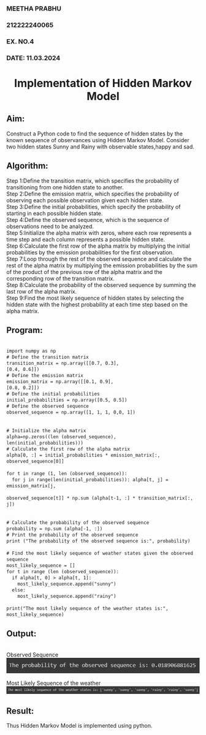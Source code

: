 <H3>MEETHA PRABHU</H3>
<H3>212222240065</H3>
<H3>EX. NO.4</H3>
<H3>DATE: 11.03.2024</H3>
<H1 ALIGN =CENTER> Implementation of Hidden Markov Model</H1>

## Aim: 
Construct a Python code to find the sequence of hidden states by the known sequence of observances using Hidden Markov Model. Consider two hidden states Sunny and Rainy with observable states,happy and sad.

## Algorithm:

Step 1:Define the transition matrix, which specifies the probability of transitioning from  one hidden state to another.<br>
Step 2:Define the emission matrix, which specifies the probability of observing each possible observation given each hidden state.<br>
Step 3:Define the initial probabilities, which specify the probability of starting in each possible hidden state.<br>
Step 4:Define the observed sequence, which is the sequence of observations need to  be analyzed.<br>
Step 5:Initialize the alpha matrix with zeros, where each row represents a time step and each column represents a possible hidden state.<br>
Step 6:Calculate the first row of the alpha matrix by multiplying the initial  probabilities by the emission probabilities for the first observation.<br>
Step 7:Loop through the rest of the observed sequence and calculate the rest of the alpha matrix by multiplying the emission probabilities by the sum of the product of 
       the previous row of the alpha matrix and the corresponding row of the transition matrix.<br>
Step 8:Calculate the probability of the observed sequence by summing the last row of the alpha matrix.<br>
Step 9:Find the most likely sequence of hidden states by selecting the hidden state with the highest probability at each time step based on the alpha matrix.<br>

## Program:
```

import numpy as np
# Define the transition matrix
transition_matrix = np.array([[0.7, 0.3],
[0.4, 0.6]])
# Define the emission matrix
emission_matrix = np.array([[0.1, 0.9],
[0.8, 0.2]])
# Define the initial probabilities 
initial_probabilities = np.array([0.5, 0.5])
# Define the observed sequence
observed_sequence = np.array([1, 1, 1, 0,0, 1])


# Initialize the alpha matrix
alpha=np.zeros((len (observed_sequence),
len(initial_probabilities)))
# Calculate the first row of the alpha matrix 
alpha[0, :] = initial_probabilities * emission_matrix[:, observed_sequence[0]]

for t in range (1, len (observed_sequence)): 
  for j in range(len(initial_probabilities)): alpha[t, j] = emission_matrix[j,
                                                                            observed_sequence[t]] * np.sum (alpha[t-1, :] * transition_matrix[:, j])

                                                        
# Calculate the probability of the observed sequence 
probability = np.sum (alpha[-1, :])
# Print the probability of the observed sequence 
print ("The probability of the observed sequence is:", probability)

# Find the most likely sequence of weather states given the observed sequence
most_likely_sequence = []
for t in range (len (observed_sequence)):
  if alpha[t, 0] > alpha[t, 1]:
    most_likely_sequence.append("sunny")
  else:
    most_likely_sequence.append("rainy")

print("The most likely sequence of the weather states is:", most_likely_sequence)
```

## Output:
<br> Observed Sequence <br>
![alt text](image.png)

Most Likely Sequence of the weather
![alt text](image-1.png)

## Result:
Thus Hidden Markov Model is implemented using python.

